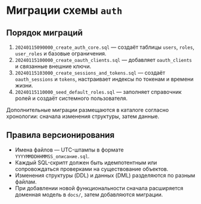 # Миграции схемы `auth`

## Порядок миграций

1. `20240115090000_create_auth_core.sql` — создаёт таблицы `users`, `roles`, `user_roles` и базовые ограничения.
2. `20240115100000_create_oauth_clients.sql` — добавляет `oauth_clients` и связанные внешние ключи.
3. `20240115103000_create_sessions_and_tokens.sql` — создаёт `oauth_sessions` и `tokens`, настраивает индексы по токенам и времени жизни.
4. `20240115110000_seed_default_roles.sql` — заполняет справочник ролей и создаёт системного пользователя.

Дополнительные миграции размещаются в каталоге согласно хронологии: сначала изменения структуры, затем данные.

## Правила версионирования

* Имена файлов — UTC-штампы в формате `YYYYMMDDHHMMSS_описание.sql`.
* Каждый SQL-скрипт должен быть идемпотентным или сопровождаться проверками на существование объектов.
* Изменения структуры (DDL) и данных (DML) разделяются по разным файлам.
* При добавлении новой функциональности сначала расширяется доменная модель в `docs/`, затем добавляются миграции.
